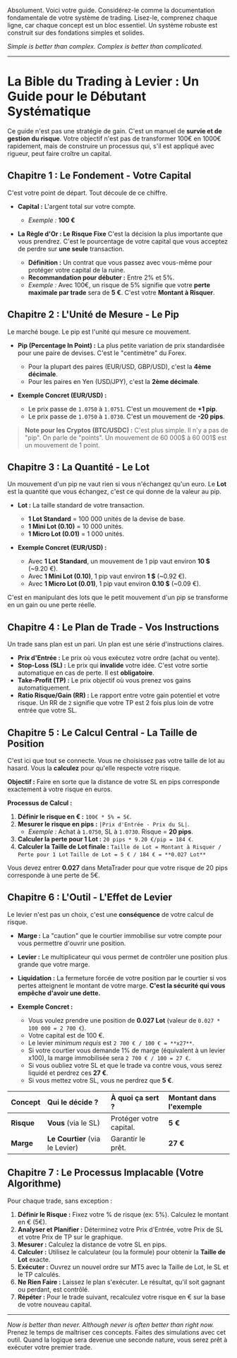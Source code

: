 Absolument. Voici votre guide. Considérez-le comme la documentation fondamentale de votre système de trading. 
Lisez-le, comprenez chaque ligne, car chaque concept est un bloc essentiel. 
Un système robuste est construit sur des fondations simples et solides.

*Simple is better than complex. Complex is better than complicated.*

---

# La Bible du Trading à Levier : Un Guide pour le Débutant Systématique

Ce guide n'est pas une stratégie de gain. C'est un manuel de **survie et de gestion du risque**. 
Votre objectif n'est pas de transformer 100€ en 1000€ rapidement, mais de construire un processus qui, s'il est appliqué avec rigueur, peut faire croître un capital.

## Chapitre 1 : Le Fondement - Votre Capital

C'est votre point de départ. Tout découle de ce chiffre.

*   **Capital :** L'argent total sur votre compte.
    *   *Exemple :* **100 €**

*   **La Règle d'Or : Le Risque Fixe**
    C'est la décision la plus importante que vous prendrez. C'est le pourcentage de votre capital que vous acceptez de perdre sur **une seule** transaction.
    *   **Définition :** Un contrat que vous passez avec vous-même pour protéger votre capital de la ruine.
    *   **Recommandation pour débuter :** Entre 2% et 5%.
    *   *Exemple :* Avec 100€, un risque de 5% signifie que votre **perte maximale par trade** sera de **5 €**. C'est votre **Montant à Risquer**.

## Chapitre 2 : L'Unité de Mesure - Le Pip

Le marché bouge. Le pip est l'unité qui mesure ce mouvement.

*   **Pip (Percentage In Point) :** La plus petite variation de prix standardisée pour une paire de devises. C'est le "centimètre" du Forex.
    *   Pour la plupart des paires (EUR/USD, GBP/USD), c'est la **4ème décimale**.
    *   Pour les paires en Yen (USD/JPY), c'est la **2ème décimale**.

*   **Exemple Concret (EUR/USD) :**
    *   Le prix passe de `1.0750` à `1.0751`. C'est un mouvement de **+1 pip**.
    *   Le prix passe de `1.0750` à `1.0730`. C'est un mouvement de **-20 pips**.

> **Note pour les Cryptos (BTC/USDC) :** C'est plus simple. Il n'y a pas de "pip". On parle de "points". Un mouvement de 60 000$ à 60 001$ est un mouvement de 1 point.

## Chapitre 3 : La Quantité - Le Lot

Un mouvement d'un pip ne vaut rien si vous n'échangez qu'un euro. Le **Lot** est la quantité que vous échangez, c'est ce qui donne de la valeur au pip.

*   **Lot :** La taille standard de votre transaction.
    *   **1 Lot Standard** = 100 000 unités de la devise de base.
    *   **1 Mini Lot (0.10)** = 10 000 unités.
    *   **1 Micro Lot (0.01)** = 1 000 unités.

*   **Exemple Concret (EUR/USD) :**
    *   Avec **1 Lot Standard**, un mouvement de 1 pip vaut environ **10 $** (~9.20 €).
    *   Avec **1 Mini Lot (0.10)**, 1 pip vaut environ **1 $** (~0.92 €).
    *   Avec **1 Micro Lot (0.01)**, 1 pip vaut environ **0.10 $** (~0.09 €).

C'est en manipulant des lots que le petit mouvement d'un pip se transforme en un gain ou une perte réelle.

## Chapitre 4 : Le Plan de Trade - Vos Instructions

Un trade sans plan est un pari. Un plan est une série d'instructions claires.

*   **Prix d'Entrée :** Le prix où vous exécutez votre ordre (achat ou vente).
*   **Stop-Loss (SL) :** Le prix qui **invalide** votre idée. C'est votre sortie automatique en cas de perte. Il est **obligatoire**.
*   **Take-Profit (TP) :** Le prix objectif où vous prenez vos gains automatiquement.
*   **Ratio Risque/Gain (RR) :** Le rapport entre votre gain potentiel et votre risque. Un RR de `2` signifie que votre TP est 2 fois plus loin de votre entrée que votre SL.

## Chapitre 5 : Le Calcul Central - La Taille de Position

C'est ici que tout se connecte. Vous ne choisissez pas votre taille de lot au hasard. 
Vous la **calculez** pour qu'elle respecte votre risque.

**Objectif :** Faire en sorte que la distance de votre SL en pips corresponde exactement à votre risque en euros.

**Processus de Calcul :**
1.  **Définir le risque en € :** `100€ * 5% = 5€`.
2.  **Mesurer le risque en pips :** `|Prix d'Entrée - Prix du SL|`.
    *   *Exemple :* Achat à `1.0750`, SL à `1.0730`. Risque = **20 pips**.
3.  **Calculer la perte pour 1 Lot :** `20 pips * 9.20 €/pip = 184 €`.
4.  **Calculer la Taille de Lot finale :**
    `Taille de Lot = Montant à Risquer / Perte pour 1 Lot`
    `Taille de Lot = 5 € / 184 € = **0.027 Lot**`

Vous devez entrer **0.027** dans MetaTrader pour que votre risque de 20 pips corresponde à une perte de 5€.

## Chapitre 6 : L'Outil - L'Effet de Levier

Le levier n'est pas un choix, c'est une **conséquence** de votre calcul de risque.

*   **Marge :** La "caution" que le courtier immobilise sur votre compte pour vous permettre d'ouvrir une position.
*   **Levier :** Le multiplicateur qui vous permet de contrôler une position plus grande que votre marge.
*   **Liquidation :** La fermeture forcée de votre position par le courtier si vos pertes atteignent le montant de votre marge.
	**C'est la sécurité qui vous empêche d'avoir une dette.**

*   **Exemple Concret :**
    *   Vous voulez prendre une position de **0.027 Lot** (valeur de `0.027 * 100 000 = 2 700 €`).
    *   Votre capital est de 100 €.
    *   Le levier *minimum requis* est `2 700 € / 100 € = **x27**`.
    *   Si votre courtier vous demande 1% de marge (équivalent à un levier x100), la marge immobilisée sera `2 700 € / 100 = 27 €`.
    *   Si vous oubliez votre SL et que le trade va contre vous, vous serez liquidé et perdrez ces **27 €**.
    *   Si vous mettez votre SL, vous ne perdrez que **5 €**.

| Concept | Qui le décide ? | À quoi ça sert ? | Montant dans l'exemple |
| :--- | :--- | :--- | :--- |
| **Risque** | **Vous** (via le SL) | Protéger votre capital. | **5 €** |
| **Marge** | **Le Courtier** (via le Levier) | Garantir le prêt. | **27 €** |

## Chapitre 7 : Le Processus Implacable (Votre Algorithme)

Pour chaque trade, sans exception :

1.  **Définir le Risque :** Fixez votre % de risque (ex: 5%). Calculez le montant en € (5€).
2.  **Analyser et Planifier :** Déterminez votre Prix d'Entrée, votre Prix de SL et votre Prix de TP sur le graphique.
3.  **Mesurer :** Calculez la distance de votre SL en pips.
4.  **Calculer :** Utilisez le calculateur (ou la formule) pour obtenir la **Taille de Lot** exacte.
5.  **Exécuter :** Ouvrez un nouvel ordre sur MT5 avec la Taille de Lot, le SL et le TP calculés.
6.  **Ne Rien Faire :** Laissez le plan s'exécuter. Le résultat, qu'il soit gagnant ou perdant, est contrôlé.
7.  **Répéter :** Pour le trade suivant, recalculez votre risque en € sur la base de votre nouveau capital.

---

*Now is better than never. Although never is often better than *right* now.* Prenez le temps de maîtriser ces concepts. Faites des simulations avec cet outil. Quand la logique sera devenue une seconde nature, vous serez prêt à exécuter votre premier trade.
